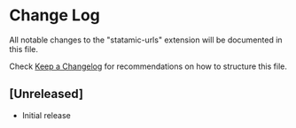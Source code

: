 # Change Log
All notable changes to the "statamic-urls" extension will be documented in this file.

Check [Keep a Changelog](http://keepachangelog.com/) for recommendations on how to structure this file.

## [Unreleased]
- Initial release